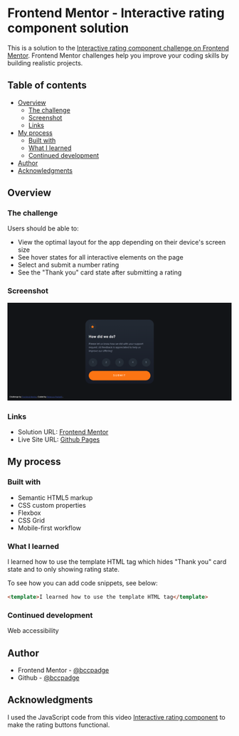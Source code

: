 # Frontend Mentor - Interactive rating component solution

This is a solution to the [Interactive rating component challenge on Frontend Mentor](https://www.frontendmentor.io/challenges/interactive-rating-component-koxpeBUmI). Frontend Mentor challenges help you improve your coding skills by building realistic projects.

## Table of contents

- [Overview](#overview)
  - [The challenge](#the-challenge)
  - [Screenshot](#screenshot)
  - [Links](#links)
- [My process](#my-process)
  - [Built with](#built-with)
  - [What I learned](#what-i-learned)
  - [Continued development](#continued-development)
- [Author](#author)
- [Acknowledgments](#acknowledgments)

## Overview

### The challenge

Users should be able to:

- View the optimal layout for the app depending on their device's screen size
- See hover states for all interactive elements on the page
- Select and submit a number rating
- See the "Thank you" card state after submitting a rating

### Screenshot

![desktop interactive rating component](./desktop-interactive-rating-card.png)

### Links

- Solution URL: [Frontend Mentor]()
- Live Site URL: [Github Pages]()

## My process

### Built with

- Semantic HTML5 markup
- CSS custom properties
- Flexbox
- CSS Grid
- Mobile-first workflow

### What I learned

I learned how to use the template HTML tag which hides "Thank you" card state and to only showing rating state.

To see how you can add code snippets, see below:

```html
<template>I learned how to use the template HTML tag</template>
```

### Continued development

Web accessibility

## Author

- Frontend Mentor - [@bccpadge](https://www.frontendmentor.io/profile/bccpadge)
- Github - [@bccpadge](https://www.twitter.com/bccpadge)

## Acknowledgments

I used the JavaScript code from this video [Interactive rating component](https://www.youtube.com/watch?v=j12yejW6v1M) to make the rating buttons functional.
